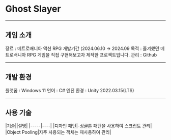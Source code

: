 # Ghost Slayer
--------------

## 게임 소개

장르 : 메트로배니아 액션 RPG
개발기간 (2024.06.10 → 2024.09
목적  : 즐겨했던 메트로배니아 RPG 게임을 직접 구현해보고자 제작한 프로젝트입니다.
관리 : Github

------------

## 개발 환경
플랫폼 : Windows 11
언어 : C#
엔진 환경 : Unity 2022.03.15(LTS)

--------------

## 사용 기술

|기술||설명|
|-----|----|
|디자인 패턴|-싱글톤 패턴을 사용하여 스크립트 관리|
|Object Pooling|자주 사용되는 객체는 재사용하여 관리|
